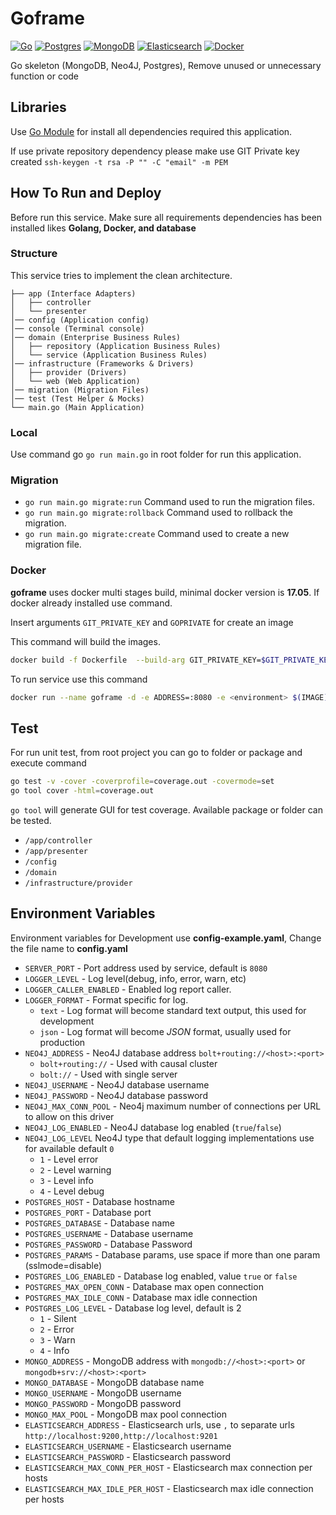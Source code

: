 # Goframe

[![Go](https://img.shields.io/badge/go-1.14-00E5E6.svg)](https://golang.org/)
[![Postgres](https://img.shields.io/badge/postgres-12.3-326590.svg)](https://www.postgresql.org/)
[![MongoDB](https://img.shields.io/badge/mongodb-4.2.8-139B50.svg)](https://www.mongodb.com/)
[![Elasticsearch](https://img.shields.io/badge/elasticsearch-7.7.0-F4BE1A.svg)](https://www.elastic.co/elasticsearch/)
[![Docker](https://img.shields.io/badge/docker-19.03-2885E4.svg)](https://www.docker.com/)

Go skeleton (MongoDB, Neo4J, Postgres), Remove unused or unnecessary function or code

## Libraries

Use [Go Module](https://blog.golang.org/using-go-modules) for install all dependencies required this application.

If use private repository dependency please make use GIT Private key created `ssh-keygen -t rsa -P "" -C "email" -m PEM`

## How To Run and Deploy

Before run this service. Make sure all requirements dependencies has been installed likes **Golang, Docker, and database**

### Structure

This service tries to implement the clean architecture.

```
├── app (Interface Adapters) 
│   ├── controller
│   └── presenter
│── config (Application config)
│── console (Terminal console)
│── domain (Enterprise Business Rules)
│   ├── repository (Application Business Rules)
│   └── service (Application Business Rules)
│── infrastructure (Frameworks & Drivers)
│   ├── provider (Drivers)
│   └── web (Web Application)
│── migration (Migration Files)
│── test (Test Helper & Mocks)
└── main.go (Main Application)
```

### Local

Use command go ```go run main.go``` in root folder for run this application.

### Migration

- ```go run main.go migrate:run``` Command used to run the migration files.
- ```go run main.go migrate:rollback``` Command used to rollback the migration.
- ```go run main.go migrate:create``` Command used to create a new migration file.

### Docker

**goframe** uses docker multi stages build, minimal docker version is **17.05**. If docker already installed use command.

Insert arguments `GIT_PRIVATE_KEY` and `GOPRIVATE` for create an image

This command will build the images.
```bash
docker build -f Dockerfile  --build-arg GIT_PRIVATE_KEY=$GIT_PRIVATE_KEY --build-arg GOPRIVATE=$GOPRIVATE -t goframe:$(VERSION) .
```

To run service use this command
```bash
docker run --name goframe -d -e ADDRESS=:8080 -e <environment> $(IMAGE):$(VERSION)
```

## Test

For run unit test, from root project you can go to folder or package and execute command
```bash
go test -v -cover -coverprofile=coverage.out -covermode=set
go tool cover -html=coverage.out
```
`go tool` will generate GUI for test coverage. Available package or folder can be tested.

- `/app/controller`
- `/app/presenter`
- `/config`
- `/domain`
- `/infrastructure/provider`

## Environment Variables

Environment variables for Development use **config-example.yaml**, Change the file name to **config.yaml**

+ `SERVER_PORT` - Port address used by service, default is `8080`
+ `LOGGER_LEVEL` - Log level(debug, info, error, warn, etc)
+ `LOGGER_CALLER_ENABLED` - Enabled log report caller.
+ `LOGGER_FORMAT` - Format specific for log.
  - `text` - Log format will become standard text output, this used for development
  - `json` - Log format will become *JSON* format, usually used for production
+ `NEO4J_ADDRESS` - Neo4J database address `bolt+routing://<host>:<port>`
  - `bolt+routing://` - Used with causal cluster
  - `bolt://` - Used with single server
+ `NEO4J_USERNAME` - Neo4J database username
+ `NEO4J_PASSWORD` - Neo4J database password
+ `NEO4J_MAX_CONN_POOL` - Neo4j maximum number of connections per URL to allow on this driver
+ `NEO4J_LOG_ENABLED` - Neo4J database log enabled (`true`/`false`)
+ `NEO4J_LOG_LEVEL` Neo4J type that default logging implementations use for available default `0`
  - `1` - Level error
  - `2` - Level warning
  - `3` - Level info
  - `4` - Level debug
+ `POSTGRES_HOST` - Database hostname
+ `POSTGRES_PORT` - Database port
+ `POSTGRES_DATABASE` - Database name
+ `POSTGRES_USERNAME` - Database username
+ `POSTGRES_PASSWORD` - Database Password
+ `POSTGRES_PARAMS` - Database params, use space if more than one param (sslmode=disable)
+ `POSTGRES_LOG_ENABLED` - Database log enabled, value `true` or `false`
+ `POSTGRES_MAX_OPEN_CONN` - Database max open connection
+ `POSTGRES_MAX_IDLE_CONN` - Database max idle connection
+ `POSTGRES_LOG_LEVEL` - Database log level, default is 2
    - `1` - Silent
    - `2` - Error
    - `3` - Warn
    - `4` - Info
+ `MONGO_ADDRESS` - MongoDB address with `mongodb://<host>:<port>` or `mongodb+srv://<host>:<port>`
+ `MONGO_DATABASE` - MongoDB database name
+ `MONGO_USERNAME` - MongoDB username
+ `MONGO_PASSWORD` - MongoDB password
+ `MONGO_MAX_POOL` - MongoDB max pool connection
+ `ELASTICSEARCH_ADDRESS` - Elasticsearch urls, use `,` to separate urls `http://localhost:9200,http://localhost:9201`
+ `ELASTICSEARCH_USERNAME` - Elasticsearch username
+ `ELASTICSEARCH_PASSWORD` - Elasticsearch password
+ `ELASTICSEARCH_MAX_CONN_PER_HOST` - Elasticsearch max connection per hosts
+ `ELASTICSEARCH_MAX_IDLE_PER_HOST` - Elasticsearch max idle connection per hosts
